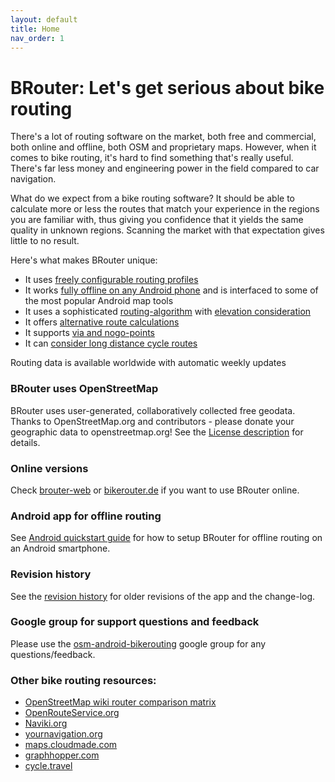 ```yaml
---
layout: default
title: Home
nav_order: 1
---
```


# BRouter: Let's get serious about bike routing

There's a lot of routing software on the market, both free and commercial, both
online and offline, both OSM and proprietary maps. However, when it comes to
bike routing, it's hard to find something that's really useful. There's far less
money and engineering power in the field compared to car navigation.

What do we expect from a bike routing software? It should be able to calculate
more or less the routes that match your experience in the regions you are
familiar with, thus giving you confidence that it yields the same quality in
unknown regions. Scanning the market with that expectation gives little to no
result.

Here's what makes BRouter unique:

- It uses [freely configurable routing profiles](features/costfunctions.md)
- It works [fully offline on any Android phone](features/offline.md) and is
  interfaced to some of the most popular Android map tools
- It uses a sophisticated [routing-algorithm](developers/algorithm.md) with
  [elevation consideration](features/elevation.md)
- It offers [alternative route calculations](features/alternatives.md)
- It supports [via and nogo-points](features/vianogo.md)
- It can [consider long distance cycle routes](features/cycleroutes.md)

Routing data is available worldwide with automatic weekly updates

### BRouter uses OpenStreetMap

BRouter uses user-generated, collaboratively collected free geodata. Thanks to
OpenStreetMap.org and contributors - please donate your geographic data to
openstreetmap.org! See the [License
description](http://www.openstreetmap.org/copyright) for details.

### Online versions

Check [brouter-web](/brouter-web) or [bikerouter.de](https://www.bikerouter.de/)
if you want to use BRouter online.

### Android app for offline routing

See [Android quickstart guide](users/android_quickstart.md) for how to setup BRouter for
offline routing on an Android smartphone.

### Revision history

See the [revision history](revisions.md) for older revisions of the app and the
change-log.

### Google group for support questions and feedback

Please use the
[osm-android-bikerouting](http://groups.google.com/group/osm-android-bikerouting)
google group for any questions/feedback.

### Other bike routing resources:

* [OpenStreetMap wiki router comparison
  matrix](http://wiki.openstreetmap.org/wiki/Routing/online_routers)
* [OpenRouteService.org](http://www.openrouteservice.org)
* [Naviki.org](http://www.naviki.org)
* [yournavigation.org](http://www.yournavigation.org)
* [maps.cloudmade.com](http://maps.cloudmade.com)
* [graphhopper.com](http://graphhopper.com)
* [cycle.travel](http://cycle.travel/map)
